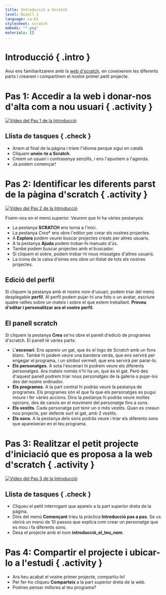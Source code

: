 ```yaml
---
title: Introducció a Scratch
level: Nivell 1
language: ca-ES
stylesheet: scratch
embeds: "*.png"
materials: []
...
```


# Introducció { .intro }

Avui ens familiaritzarem amb la <a href="http://scratch.mit.edu">web d'scratch</a>, en coneixerem les diferents parts i crearem i compartirem el nostre primer petit projecte.

# Pas 1: Accedir a la web i donar-nos d'alta com a nou usuari { .activity }

[![Vídeo del Pas 1 de la Introducció](1.png)](http://www.youtube.com/watch?v=0Z06BqT1WKY)

## Llista de tasques { .check }

+ Anem al final de la pàgina i triem l'idioma perquè sigui en català
+ Cliquem **uneix-te a Scratch**.
+ Creem un usuari i contrasenya senzills, i ens l'apuntem a l'agenda.
+ Ja podem començar!

# Pas 2: Identificar les diferents parst de la pàgina d'scratch { .activity }

[![Vídeo del Pas 2 de la Introducció](2.png)](http://www.youtube.com/watch?v=m1j4z_rI8_Q)

Fixem-nos en el menú superior. Veurem que hi ha vàries pestanyes:

+ La pestanya **SCRATCH** ens torna a l'inici.
+ La pestanya *Crea** ens obre l'editor per crear els nostres projectes.
+ A **Explora** podem veurei buscar projectes creats per altres usuaris.
+ A la pestanya **Ajuda** podem trobar-hi manuals d'ús.
+ També podem buscar projectes amb el buscador.
+ Si cliquem el sobre, podem trobar-hi nous missatges d'altres usuaris.
+ La icona de la caixa d'eines ens obre un llistat de tots els nostres projectes.

## Edició del perfil
Si cliquem la pestanya amb el nostre nom d'usuari, podem triar del menú desplegable **perfil**. Al perfil podem pujar-hi una foto o un avatar, escriure quatre ratlles sobre un mateix i sobre el que estem treballant. **Proveu d'editar i personalitzar ara el vostre perfil**.

## El panell scratch

Si cliquem la pestanya **Crea** se'ns obre el panell d'edició de programes d'scratch. El panell té vàries parts:
+ L'**escenari**. Ens apareix un gat, que és el logo de Scratch amb un fons blanc. També hi podem veure una bandera verda, que ens servirà per engegar el programa, i un símbol vermell, que ens servirà per parar-lo.
+ **Els personatges**. A sota l'escenari hi podrem veure els diferents personatges. Ara mateix només n'hi ha un, que és el gat. Però des d'aquest panell podrem triar nous personatges de la galeria o pujar-los des del nostre ordinador.
+ **Els programes**. A la part central hi podràs veure la pestanya de programes. Els programes són el que fa que els personatges es pugui moure i fer vàries accions. Dins la pestanya hi podràs veure moltes opcions, des de canvis en el moviment del personatge fins a sons.
+ **Els vestits**. Cada personatge pot tenir un o més vestits. Quan es creaun nou projecte, per defecte surt el gat, amb 2 vestits.
+ **Els sons**. A la pestanya dels sons podràs veure i triar els diferents sons que apareixeran en el teu programa.

# Pas 3: Realitzar el petit projecte d'iniciació que es proposa a la web d'scratch { .activity }

[![Vídeo del Pas 3 de la Introducció](3.png)](http://www.youtube.com/watch?v=T_4buDOPIOQ)

## Llista de tasques { .check }

+ Cliqueu el petit interrogant que apareix a la part superior dreta de la pàgina.
+ Dins del menú **Començant** trieu la pràctica **Introducció pas a pas**. Se us obrirà un menú de 10 passos que explica com crear un personatge que es mou i fa diferents sons.
+ Desa el projecte amb el nom **introducció_el_teu_nom**.

# Pas 4: Compartir el projecte i ubicar-lo a l'estudi { .activity }

+ Ara heu acabat el vostre primer projecte, compartiu-lo!
+ Per fer-ho cliqueu **Comparteix** a la part superior dreta de la web.
+ Podries pensar millores al teu programa?
